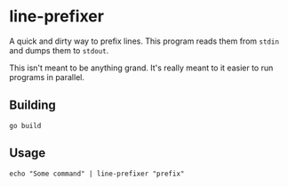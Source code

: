 # line-prefixer

A quick and dirty way to prefix lines.  This program reads them from `stdin` and dumps them to `stdout`.

This isn't meant to be anything grand.  It's really meant to it easier to run programs in parallel.

## Building

`go build`

## Usage

`echo "Some command" | line-prefixer "prefix"`
